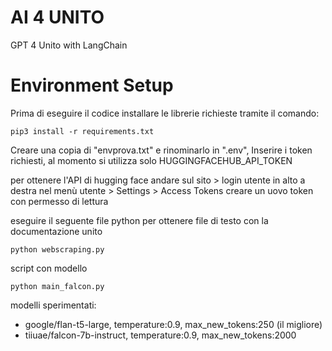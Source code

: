 # AI 4 UNITO
GPT 4 Unito with LangChain

# Environment Setup
Prima di eseguire il codice installare le librerie richieste tramite il comando:

```shell
pip3 install -r requirements.txt
```
Creare una copia di "envprova.txt" e rinominarlo in ".env",
Inserire i token richiesti, al momento si utilizza solo HUGGINGFACEHUB_API_TOKEN

per ottenere l'API di hugging face andare sul sito > login utente
in alto a destra nel menù utente > Settings > Access Tokens
creare un uovo token con permesso di lettura


eseguire il seguente file python per ottenere file di testo con la documentazione unito 
```shell
python webscraping.py
```


script con modello
```shell
python main_falcon.py
```


modelli sperimentati:
* google/flan-t5-large, temperature:0.9, max_new_tokens:250 (il migliore)
* tiiuae/falcon-7b-instruct, temperature:0.9, max_new_tokens:2000

